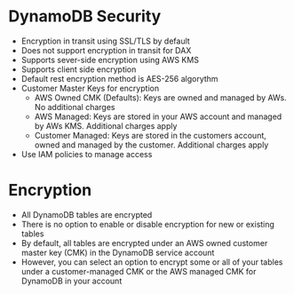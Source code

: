
# DynamoDB Security
- Encryption in transit using SSL/TLS by default
- Does not support encryption in transit for DAX
- Supports sever-side encryption using AWS KMS
- Supports client side encryption
- Default rest encryption method is AES-256 algorythm
- Customer Master Keys for encryption
    - AWS Owned CMK (Defaults): Keys are owned and managed by AWs. No additional charges
    - AWS Managed:  Keys are stored in your AWS account and managed by AWs KMS. Additional charges apply
    - Customer Managed: Keys are stored in the customers account, owned and managed by the customer. Additional charges 
      apply
- Use IAM policies to manage access
# Encryption
- All DynamoDB tables are encrypted
- There is no option to enable or disable encryption for new or existing tables
- By default, all tables are encrypted under an AWS owned customer master key (CMK) in the DynamoDB service account
- However, you can select an option to encrypt some or all of your tables under a customer-managed CMK or the AWS managed 
  CMK for DynamoDB in your account